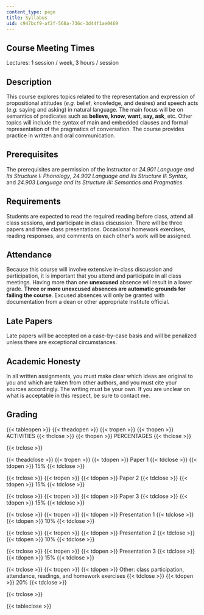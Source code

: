 ```yaml
---
content_type: page
title: Syllabus
uid: c947bcf9-af2f-568a-736c-3d44f1ae0469
---
```


Course Meeting Times
--------------------

Lectures: 1 session / week, 3 hours / session

Description
-----------

This course explores topics related to the representation and expression of propositional attitudes (_e.g._ belief, knowledge, and desires) and speech acts (_e.g._ saying and asking) in natural language. The main focus will be on semantics of predicates such as **believe, know, want, say, ask**, etc. Other topics will include the syntax of main and embedded clauses and formal representation of the pragmatics of conversation. The course provides practice in written and oral communication.

Prerequisites
-------------

The prerequisites are permission of the instructor or _24.901 Language and Its Structure I: Phonology_, _24.902 Language and Its Structure II: Syntax_, and _24.903 Language and Its Structure III: Semantics and Pragmatics_.

Requirements
------------

Students are expected to read the required reading before class, attend all class sessions, and participate in class discussion. There will be three papers and three class presentations. Occasional homework exercises, reading responses, and comments on each other's work will be assigned.

Attendance
----------

Because this course will involve extensive in-class discussion and participation, it is important that you attend and participate in all class meetings. Having more than one **unexcused** absence will result in a lower grade. **Three or more unexcused absences are automatic grounds for failing the course**. Excused absences will only be granted with documentation from a dean or other appropriate Institute official.

Late Papers
-----------

Late papers will be accepted on a case-by-case basis and will be penalized unless there are exceptional circumstances.

Academic Honesty
----------------

In all written assignments, you must make clear which ideas are original to you and which are taken from other authors, and you must cite your sources accordingly. The writing must be your own. If you are unclear on what is acceptable in this respect, be sure to contact me.

Grading
-------

{{< tableopen >}}
{{< theadopen >}}
{{< tropen >}}
{{< thopen >}}
ACTIVITIES
{{< thclose >}}
{{< thopen >}}
PERCENTAGES
{{< thclose >}}

{{< trclose >}}

{{< theadclose >}}
{{< tropen >}}
{{< tdopen >}}
Paper 1
{{< tdclose >}}
{{< tdopen >}}
15%
{{< tdclose >}}

{{< trclose >}}
{{< tropen >}}
{{< tdopen >}}
Paper 2
{{< tdclose >}}
{{< tdopen >}}
15%
{{< tdclose >}}

{{< trclose >}}
{{< tropen >}}
{{< tdopen >}}
Paper 3
{{< tdclose >}}
{{< tdopen >}}
15%
{{< tdclose >}}

{{< trclose >}}
{{< tropen >}}
{{< tdopen >}}
Presentation 1
{{< tdclose >}}
{{< tdopen >}}
10%
{{< tdclose >}}

{{< trclose >}}
{{< tropen >}}
{{< tdopen >}}
Presentation 2
{{< tdclose >}}
{{< tdopen >}}
10%
{{< tdclose >}}

{{< trclose >}}
{{< tropen >}}
{{< tdopen >}}
Presentation 3
{{< tdclose >}}
{{< tdopen >}}
15%
{{< tdclose >}}

{{< trclose >}}
{{< tropen >}}
{{< tdopen >}}
Other: class participation, attendance, readings, and homework exercises
{{< tdclose >}}
{{< tdopen >}}
20%
{{< tdclose >}}

{{< trclose >}}

{{< tableclose >}}